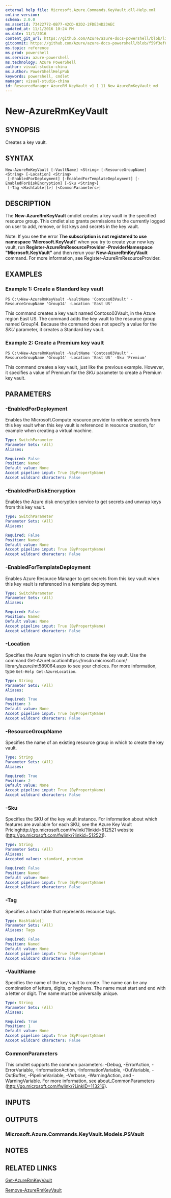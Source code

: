 ```yaml
---
external help file: Microsoft.Azure.Commands.KeyVault.dll-Help.xml
online version: 
schema: 2.0.0
ms.assetid: 73422772-0B77-42CD-82D2-2FDE34D23AEC
updated_at: 11/1/2016 10:24 PM
ms.date: 11/1/2016
content_git_url: https://github.com/Azure/azure-docs-powershell/blob/live/azureps-cmdlets-docs/ResourceManager/AzureRM.KeyVault/v1.1.11/New-AzureRmKeyVault.md
gitcommit: https://github.com/Azure/azure-docs-powershell/blob/f59f3ef60bc592383812213e69fd77ba950759ed/azureps-cmdlets-docs/ResourceManager/AzureRM.KeyVault/v1.1.11/New-AzureRmKeyVault.md
ms.topic: reference
ms.prod: powershell
ms.service: azure-powershell
ms.technology: Azure PowerShell
author: visual-studio-china
ms.author: PowerShellHelpPub
keywords: powershell, cmdlet
manager: visual-studio-china
id: ResourceManager_AzureRM_KeyVault_v1_1_11_New_AzureRmKeyVault_md
---
```


# New-AzureRmKeyVault

## SYNOPSIS
Creates a key vault.

## SYNTAX

```
New-AzureRmKeyVault [-VaultName] <String> [-ResourceGroupName] <String> [-Location] <String>
 [-EnabledForDeployment] [-EnabledForTemplateDeployment] [-EnabledForDiskEncryption] [-Sku <String>]
 [-Tag <Hashtable[]>] [<CommonParameters>]
```

## DESCRIPTION
The **New-AzureRmKeyVault** cmdlet creates a key vault in the specified resource group.
This cmdlet also grants permissions to the currently logged on user to add, remove, or list keys and secrets in the key vault.

Note: If you see the error **The subscription is not registered to use namespace 'Microsoft.KeyVault'** when you try to create your new key vault, run **Register-AzureRmResourceProvider -ProviderNamespace "Microsoft.KeyVault"** and then rerun your **New-AzureRmKeyVault** command.
For more information, see Register-AzureRmResourceProvider.

## EXAMPLES

### Example 1: Create a Standard key vault
```
PS C:\>New-AzureRmKeyVault -VaultName 'Contoso03Vault' -ResourceGroupName 'Group14' -Location 'East US'
```

This command creates a key vault named Contoso03Vault, in the Azure region East US.
The command adds the key vault to the resource group named Group14.
Because the command does not specify a value for the *SKU* parameter, it creates a Standard key vault.

### Example 2: Create a Premium key vault
```
PS C:\>New-AzureRmKeyVault -VaultName 'Contoso03Vault' -ResourceGroupName 'Group14' -Location 'East US' -Sku 'Premium'
```

This command creates a key vault, just like the previous example.
However, it specifies a value of Premium for the *SKU* parameter to create a Premium key vault.

## PARAMETERS

### -EnabledForDeployment
Enables the Microsoft.Compute resource provider to retrieve secrets from this key vault when this key vault is referenced in resource creation, for example when creating a virtual machine.

```yaml
Type: SwitchParameter
Parameter Sets: (All)
Aliases: 

Required: False
Position: Named
Default value: None
Accept pipeline input: True (ByPropertyName)
Accept wildcard characters: False
```

### -EnabledForDiskEncryption
Enables the Azure disk encryption service to get secrets and unwrap keys from this key vault.

```yaml
Type: SwitchParameter
Parameter Sets: (All)
Aliases: 

Required: False
Position: Named
Default value: None
Accept pipeline input: True (ByPropertyName)
Accept wildcard characters: False
```

### -EnabledForTemplateDeployment
Enables Azure Resource Manager to get secrets from this key vault when this key vault is referenced in a template deployment.

```yaml
Type: SwitchParameter
Parameter Sets: (All)
Aliases: 

Required: False
Position: Named
Default value: None
Accept pipeline input: True (ByPropertyName)
Accept wildcard characters: False
```

### -Location
Specifies the Azure region in which to create the key vault.
Use the command Get-AzureLocationhttps://msdn.microsoft.com/ library/azure/mt589064.aspx to see your choices.
For more information, type `Get-Help Get-AzureLocation`.

```yaml
Type: String
Parameter Sets: (All)
Aliases: 

Required: True
Position: 3
Default value: None
Accept pipeline input: True (ByPropertyName)
Accept wildcard characters: False
```

### -ResourceGroupName
Specifies the name of an existing resource group in which to create the key vault.

```yaml
Type: String
Parameter Sets: (All)
Aliases: 

Required: True
Position: 2
Default value: None
Accept pipeline input: True (ByPropertyName)
Accept wildcard characters: False
```

### -Sku
Specifies the SKU of the key vault instance.
For information about which features are available for each SKU, see the Azure Key Vault Pricinghttp://go.microsoft.com/fwlink/?linkid=512521 website (http://go.microsoft.com/fwlink/?linkid=512521).

```yaml
Type: String
Parameter Sets: (All)
Aliases: 
Accepted values: standard, premium

Required: False
Position: Named
Default value: None
Accept pipeline input: True (ByPropertyName)
Accept wildcard characters: False
```

### -Tag
Specifies a hash table that represents resource tags.

```yaml
Type: Hashtable[]
Parameter Sets: (All)
Aliases: Tags

Required: False
Position: Named
Default value: None
Accept pipeline input: True (ByPropertyName)
Accept wildcard characters: False
```

### -VaultName
Specifies the name of the key vault to create.
The name can be any combination of letters, digits, or hyphens.
The name must start and end with a letter or digit.
The name must be universally unique.

```yaml
Type: String
Parameter Sets: (All)
Aliases: 

Required: True
Position: 1
Default value: None
Accept pipeline input: True (ByPropertyName)
Accept wildcard characters: False
```

### CommonParameters
This cmdlet supports the common parameters: -Debug, -ErrorAction, -ErrorVariable, -InformationAction, -InformationVariable, -OutVariable, -OutBuffer, -PipelineVariable, -Verbose, -WarningAction, and -WarningVariable. For more information, see about_CommonParameters (http://go.microsoft.com/fwlink/?LinkID=113216).

## INPUTS

## OUTPUTS

### Microsoft.Azure.Commands.KeyVault.Models.PSVault

## NOTES

## RELATED LINKS

[Get-AzureRmKeyVault](xref:ResourceManager/AzureRM.KeyVault/v1.1.11/Get-AzureRmKeyVault.md)

[Remove-AzureRmKeyVault](xref:ResourceManager/AzureRM.KeyVault/v1.1.11/Remove-AzureRmKeyVault.md)


